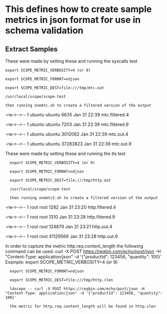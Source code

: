 # This defines how to create sample metrics in json format for use in schema validation

## Extract Samples

These were made by setting these and running the syscalls test

    export SCOPE_METRIC_VERBOSITY=4 (or 9)

    export SCOPE_METRIC_FORMAT=ndjson

    export SCOPE_METRIC_DEST=file:///tmp/mtc.out

    /usr/local/scope/scope-test

    then running onemtc.sh to create a filtered version of the output

-rw-r--r--  1 ubuntu ubuntu     6635 Jan 31 22:39 mtc.filtered.4

-rw-r--r--  1 ubuntu ubuntu     7203 Jan 31 22:39 mtc.filtered.9

-rw-r--r--  1 ubuntu ubuntu  3012062 Jan 31 22:39 mtc.out.4

-rw-r--r--  1 ubuntu ubuntu 37283823 Jan 31 22:39 mtc.out.9

These were made by setting these and running the tls test

      export SCOPE_METRIC_VERBOSITY=4 (or 9)

      export SCOPE_METRIC_FORMAT=ndjson

      export SCOPE_METRIC_DEST=file:///tmp/http.out

      /usr/local/scope/scope-test

      then running onemtc2.sh to create a filtered version of the output

-rw-r--r--  1 root   root       1282 Jan 31 23:20 http.filtered.4

-rw-r--r--  1 root   root       1310 Jan 31 23:28 http.filtered.9

-rw-r--r--  1 root   root     124879 Jan 31 23:21 http.out.4

-rw-r--r--  1 root   root   41129569 Jan 31 23:28 http.out.9

In order to capture the metric http.req.content_length the following command can be used:
curl -X POST https://reqbin.com/echo/post/json -H "Content-Type: application/json" -d '{"productId": 123456, "quantity": 100}'
Example:
      export SCOPE_METRIC_VERBOSITY=4 (or 9)

      export SCOPE_METRIC_FORMAT=ndjson

      export SCOPE_METRIC_DEST=file:///tmp/http.clen

      ldscope -- curl -X POST https://reqbin.com/echo/post/json -H "Content-Type: application/json" -d '{"productId": 123456, "quantity": 100}'

      the metric for http.req.content_length will be found in http.clen
